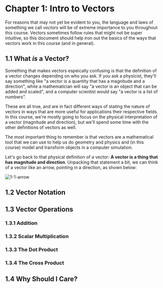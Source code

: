 # Chapter 1: Intro to Vectors

For reasons that may not yet be evident to you, the language and laws of something we call *vectors* will be of extreme importance to you throughout this course. Vectors sometimes follow rules that might not be super intuitive, so this document should help iron out the basics of the ways that vectors work in this course (and in general).

## 1.1 What *is* a Vector?

Something that makes vectors espeically confusing is that the definition of a vector changes depending on who you ask. If you ask a physicist, they'll say something like "a vector is a quantity that has a magnitude and a direction", while a mathematician will say "a vector is an object that can be added and scaled", and a computer scientist would say "a vector is a list of numbers". 

These are all true, and are in fact different ways of stating the nature of vectors in ways that are more useful for applications their respective fields. In this course, we're mostly going to focus on the physical interpretation of a vector (magnitude and direction), but we'll spend some time with the other definitions of vectors as well.

The most important thing to remember is that vectors are a mathematical tool that we can use to help us do geometry and physics and (in this course) model and transform objects in a computer simulation.

Let's go back to that physical definition of a vector: **A vector is a thing that has magnitude and direction**. Unpacking that statement a bit, we can think of a vector like an arrow, pointing in a direction, as shown below:

![1-1-arrow]()


## 1.2 Vector Notation

## 1.3 Vector Operations

### 1.3.1 Addition

### 1.3.2 Scalar Multiplication

### 1.3.3 The Dot Product

### 1.3.4 The Cross Product

## 1.4 Why Should I Care?

